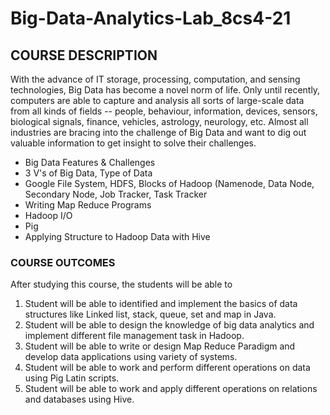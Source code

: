 # Big-Data-Analytics-Lab_8cs4-21

## COURSE DESCRIPTION

With the advance of IT storage, processing, computation, and sensing technologies, Big Data has become a novel norm of life. Only until recently, computers are able to capture and analysis all sorts of large-scale data from all kinds of fields -- people, behaviour, information, devices, sensors, biological signals, finance, vehicles, astrology, neurology, etc. Almost all industries are bracing into the challenge of Big Data and want to dig out valuable information to get insight to solve their challenges.

- Big Data Features & Challenges 
- 3 V's of Big Data, Type of Data 
- Google File System, HDFS, Blocks of Hadoop (Namenode, Data Node, Secondary Node, Job Tracker, Task Tracker 
- Writing Map Reduce Programs
- Hadoop I/O
- Pig
- Applying Structure to Hadoop Data with Hive

### COURSE OUTCOMES

After studying this course, the students will be able to

1. Student will be able to identified and implement the basics of data structures like Linked list, stack, queue, set and map in Java.
2. Student will be able to design the knowledge of big data analytics and implement different file management task in Hadoop.
3. Student will be able to write or design Map Reduce Paradigm and develop data applications using variety of systems.
4. Student will be able to work and perform different operations on data using Pig Latin scripts.
5. Student will be able to work and apply different operations on relations and databases using Hive.

